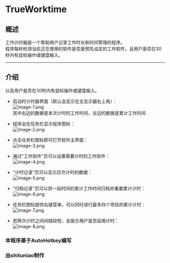 # TrueWorktime
## 概述
   工作计时器是一个帮助用户记录工作时长和时间管理的程序。<br>
   程序每秒检测当前正在使用的软件是否是预先设定的工作软件，且用户是否在30秒内有鼠标操作或键盘输入。<br>

---

## 介绍
以及用户是否在30秒内有鼠标操作或键盘输入。   

- 启动时计时器界面（默认会显示在主显示器右上角）：   
![image-1.png](https://gd-hbimg.huaban.com/c7c0cd099d8d31f9e4e412eb0a60da2fa04073e11a1a-YWxwpd_fw1200webp)    
其中右边的数据是本次计时的工作时间，左边的数据是累计工作时间   

- 程序会在任务栏显示程序图标：   
![image-2.png](https://gd-hbimg.huaban.com/3857dc47b20b863db6c1da3ae072bc6588e1b9312270-Irvrri_fw1200webp)    
- 点击任务栏图标即可打开软件主界面：   
![image-3.png](https://gd-hbimg.huaban.com/f67e827853a259feaae535f7b90ef6dd0e5cff972f5e-7jA5nH_fw1200webp)   
- 通过"工作软件"页可以设置需要计时的工作软件：   
![image-4.png](https://gd-hbimg.huaban.com/3ba68ffc13bf8534c7cb80029b81dc9ddcbd2fdb475a-sQmHSG_fw1200webp)  
- "计时记录"页可以显示历次计时的数据：  
![image-5.png](https://gd-hbimg.huaban.com/2042abb5deb70a74734433a80fadafc4756d862e5041-o7MVy2_fw1200webp)  
- "归档记录"页可以将一段时间的累计工作时间归档并重置累计计时：  
![image-6.png](https://gd-hbimg.huaban.com/c88c3a1f9a60d3e3d9d766c566654828b2558efd5ec1-x3fWlr_fw1200webp)  
- 任务栏图标提供右键菜单，可以同时进行最多四个项目的累计计时：  
![image-7.png](https://gd-hbimg.huaban.com/e42857ac67680f5a53bd5482ab43b596d46486a84a82-mUfS8L_fw1200webp)  
- 若两次计时之间间隔较短，会提示用户是否延用计时：  
![image-8.png](https://gd-hbimg.huaban.com/c4cbd9f9476270ea09b179b3745083acd902ee281a32-E6qHTu_fw1200webp)  
### 本程序基于AutoHotkey编写  
### 由shituniao制作



